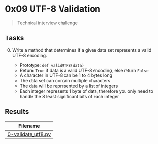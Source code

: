 # 0x09 UTF-8 Validation

> Technical interview challenge

## Tasks

0. Write a method that determines if a given data set represents a valid UTF-8 encoding.

    * Prototype: `def validUTF8(data)`
    * Return: `True` if data is a valid UTF-8 encoding, else return `False`
    * A character in UTF-8 can be 1 to 4 bytes long
    * The data set can contain multiple characters
    * The data will be represented by a list of integers
    * Each integer represents 1 byte of data, therefore you only need to handle the 8 least significant bits of each integer

## Results

| Filename |
| ------ |
| [0-validate_utf8.py](https://github.com/jhonaRiver/holbertonschool-interview/blob/master/0x09-utf8_validation/0-validate_utf8.py)|
